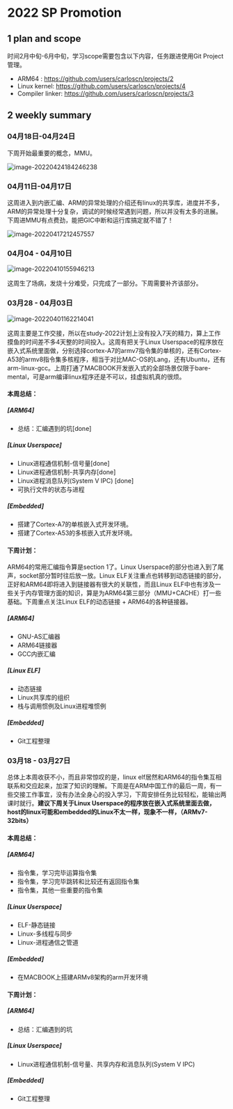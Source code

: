 # 2022 SP Promotion

## 1 plan and scope

时间2月中旬-6月中旬，学习scope需要包含以下内容，任务跟进使用Git Project管理。

* ARM64 : https://github.com/users/carloscn/projects/2
* Linux kernel: https://github.com/users/carloscn/projects/4
* Compiler linker: https://github.com/users/carloscn/projects/3

## 2 weekly summary

### 04月18日-04月24日

下周开始最重要的概念，MMU。

![image-20220424184246238](https://raw.githubusercontent.com/carloscn/images/main/typoraimage-20220424184246238.png)

### 04月11日-04月17日

这周进入到内嵌汇编、ARM的异常处理的介绍还有linux的共享库，进度并不多，ARM的异常处理十分复杂，调试的时候经常遇到问题，所以并没有太多的进展。下周进MMU有点费劲，能把GIC中断和运行库搞定就不错了！

![image-20220417212457557](https://raw.githubusercontent.com/carloscn/images/main/typoraimage-20220417212457557.png)

### 04月04 - 04月10日

![image-20220410155946213](README/_media/image-20220410155946213.png)

这周生了场病，发烧十分难受，只完成了一部分。下周需要补齐该部分。

### 03月28 - 04月03日

![image-20220401162214041](_media/image-20220401162214041.png)

这周主要是工作交接，所以在study-2022计划上没有投入7天的精力，算上工作摸鱼的时间差不多4天整的时间投入。这周有把关于Linux Userspace的程序放在嵌入式系统里面做，分别选择cortex-A7的armv7指令集的单核的，还有Cortex-A53的armv8指令集多核程序，相当于对比MAC-OS的Lang，还有Ubuntu，还有arm-linux-gcc。上周打通了MACBOOK开发嵌入式的全部场景仅限于bare-mental，可是arm编译linux程序还是不可以，挂虚拟机真的很烦。

#### 本周总结：

##### [ARM64]

* 总结：汇编遇到的坑[done]

##### [Linux Userspace]

* Linux进程通信机制-信号量[done]
* Linux进程通信机制-共享内存[done]
* Linux进程消息队列(System V IPC) [done]
* 可执行文件的状态与进程

##### [Embedded]

* 搭建了Cortex-A7的单核嵌入式开发环境。
* 搭建了Cortex-A53的多核嵌入式开发环境。

#### 下周计划：

ARM64的常用汇编指令算是section 1了。Linux Userspace的部分也进入到了尾声，socket部分暂时往后放一放。Linux ELF关注重点也转移到动态链接的部分，正好和ARM64即将进入到链接器有很大的关联性，而且Linux ELF中也有涉及一些关于内存管理方面的知识，算是为ARM64第三部分（MMU+CACHE）打一些基础。下周重点关注Linux ELF的动态链接 + ARM64的各种链接器。

##### [ARM64]

* GNU-AS汇编器
* ARM64链接器
* GCC内嵌汇编

##### [Linux ELF]

* 动态链接
* Linux共享库的组织
* 栈与调用惯例及Linux进程堆惯例

#####  [Embedded]

* Git工程整理

### 03月18 - 03月27日

总体上本周收获不小，而且非常惊叹的是，linux elf居然和ARM64的指令集互相联系和交应起来，加深了知识的理解。下周是在ARM中国工作的最后一周，有一些交接工作事宜，没有办法全身心的投入学习，下周安排任务比较轻松，能输出两课时就行。**建议下周关于Linux Userspace的程序放在嵌入式系统里面去做，host的linux可能和embedded的Linux不太一样，现象不一样，（ARMv7-32bits）**

#### 本周总结：

##### [ARM64]

* 指令集，学习完毕运算指令集
* 指令集，学习完毕跳转和比较还有返回指令集
* 指令集，其他一些重要的指令集

##### [Linux Userspace]

* ELF-静态链接
* Linux-多线程与同步
* Linux-进程通信之管道

#####  [Embedded]

* 在MACBOOK上搭建ARMv8架构的arm开发环境

#### 下周计划：

##### [ARM64]

* 总结：汇编遇到的坑

##### [Linux Userspace]

* Linux进程通信机制-信号量、共享内存和消息队列(System V IPC)

#####  [Embedded]

* Git工程整理

